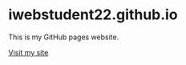 # iwebstudent22.github.io
This is my GitHub pages website.

[Visit my site](https://iwebstudent22.github.io)